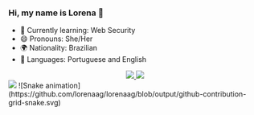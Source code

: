 ### Hi, my name is Lorena 👋

- 🌱 Currently learning: Web Security
- 😄 Pronouns: She/Her
- 🌍 Nationality: Brazilian
- 💬 Languages: Portuguese and English

<div align="center">
  <a href="https://github.com/lorenaag">
  <img height="180em" src="https://github-readme-stats.vercel.app/api?username=lorenaag&show_icons=true&theme=buefy&include_all_commits=true&count_private=true"/>
  <img height="180em" src="https://github-readme-stats.vercel.app/api/top-langs/?username=lorenaag&layout=compact&theme=buefy"/>
</div>
<div>
  <a href="https://www.linkedin.com/in/lorena-araújo-guerreiro-baab27177/" target="_blank"><img src="https://img.shields.io/badge/-LinkedIn-%230077B5?style=for-the-badge&logo=linkedin&logoColor=white" target="_blank"></a>
  ![Snake animation](https://github.com/lorenaag/lorenaag/blob/output/github-contribution-grid-snake.svg)
<div>
